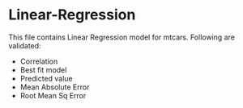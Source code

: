 # Linear-Regression
This file contains Linear Regression model for mtcars. 
Following are validated:
   * Correlation
   * Best fit model
   * Predicted value
   * Mean Absolute Error
   * Root Mean Sq Error 
